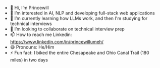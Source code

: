- 👋 Hi, I’m Princewill
- 👀 I’m interested in AI, NLP and developing full-stack web applications
- 🌱 I’m currently learning how LLMs work, and then I'm studying for technical interviews 
- 💞️ I’m looking to collaborate on technical interview prep
- 📫 How to reach me Linkedin: https://www.linkedin.com/in/princewillumeh/
- 😄 Pronouns: He/Him
- ⚡ Fun fact: I biked the entire Chesapeake and Ohio Canal Trail (180 miles) in two days 

<!---
DevPrincewill/DevPrincewill is a ✨ special ✨ repository because its `README.md` (this file) appears on your GitHub profile.
You can click the Preview link to take a look at your changes.
--->
